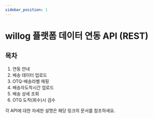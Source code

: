 ```yaml
---
sidebar_position: 1
---
```

# willog 플랫폼 데이터 연동 API (REST)

## 목차

1. 연동 안내
2. 배송 데이터 업로드
3. OTQ-배송라벨 매핑
4. 배송자도착시간 업로드
5. 배송 상세 조회
6. OTQ 도착(회수)시 검수

각 API에 대한 자세한 설명은 해당 링크의 문서를 참조하세요.
